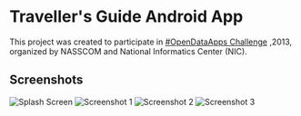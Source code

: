 # Traveller's Guide Android App

This project was created to participate in [#OpenDataApps Challenge](https://data.gov.in/event/opendataapps-challenge) ,2013, organized by NASSCOM and National Informatics Center (NIC).

## Screenshots

![Splash Screen](http://i64.tinypic.com/30mpqow.png)
![Screenshot 1](http://i64.tinypic.com/30bh2zc.png)
![Screenshot 2](http://i67.tinypic.com/2ik9m4p.png)
![Screenshot 3](http://i67.tinypic.com/2rf6d1l.png)


